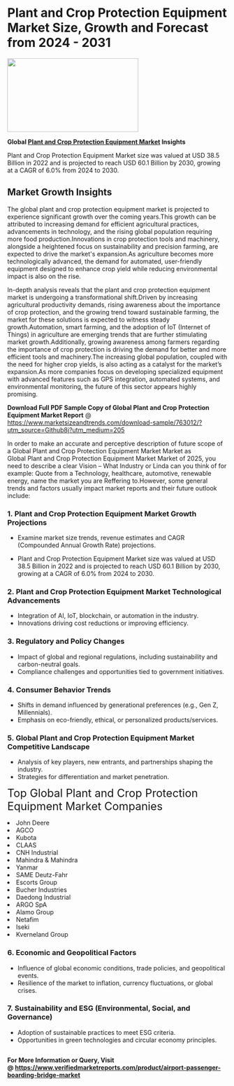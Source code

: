 <H1>Plant and Crop Protection Equipment Market Size, Growth and Forecast from 2024 - 2031</H1><img class="aligncenter size-medium wp-image-584254" src="https://thirdeyenews.in/wp-content/uploads/2024/09/Global-Market-Research-300x168.jpeg" alt="" width="300" height="168" /><p><strong>Global&nbsp;<a href="https://www.marketsizeandtrends.com/download-sample/763012/?utm_source=Github8j?utm_medium=205">Plant and Crop Protection Equipment Market</a> Insights</strong></p><p>Plant and Crop Protection Equipment Market size was valued at USD 38.5 Billion in 2022 and is projected to reach USD 60.1 Billion by 2030, growing at a CAGR of 6.0% from 2024 to 2030.</p><p><h2>Market Growth Insights</h2> <p>The global plant and crop protection equipment market is projected to experience significant growth over the coming years.This growth can be attributed to increasing demand for efficient agricultural practices, advancements in technology, and the rising global population requiring more food production.Innovations in crop protection tools and machinery, alongside a heightened focus on sustainability and precision farming, are expected to drive the market's expansion.As agriculture becomes more technologically advanced, the demand for automated, user-friendly equipment designed to enhance crop yield while reducing environmental impact is also on the rise.</p> <p>In-depth analysis reveals that the plant and crop protection equipment market is undergoing a transformational shift.Driven by increasing agricultural productivity demands, rising awareness about the importance of crop protection, and the growing trend toward sustainable farming, the market for these solutions is expected to witness steady growth.Automation, smart farming, and the adoption of IoT (Internet of Things) in agriculture are emerging trends that are further stimulating market growth.Additionally, growing awareness among farmers regarding the importance of crop protection is driving the demand for better and more efficient tools and machinery.The increasing global population, coupled with the need for higher crop yields, is also acting as a catalyst for the market’s expansion.As more companies focus on developing specialized equipment with advanced features such as GPS integration, automated systems, and environmental monitoring, the future of this sector appears highly promising.</p> <p><span class=""><strong>Download Full PDF Sample Copy of Global Plant and Crop Protection Equipment Market Report</strong> @ <a href="https://www.marketsizeandtrends.com/download-sample/763012/?utm_source=Github8j?utm_medium=205" target="_blank">https://www.marketsizeandtrends.com/download-sample/763012/?utm_source=Github8j?utm_medium=205</a></span></p><p>In order to make an accurate and perceptive description of future scope of a Global&nbsp;Plant and Crop Protection Equipment Market Market as Global&nbsp;Plant and Crop Protection Equipment Market Market of 2025, you need to describe a clear Vision &ndash; What Industry or Linda can you think of for example: Quote from a Technology, healthcare, automotive, renewable energy, name the market you are Reffering to.However, some general trends and factors usually impact market reports and their future outlook include:</p><h3>1.&nbsp;<strong>Plant and Crop Protection Equipment Market Growth Projections</strong></h3><ul><li>Examine market size trends, revenue estimates and CAGR (Compounded Annual Growth Rate) projections.</li><li><p>Plant and Crop Protection Equipment Market size was valued at USD 38.5 Billion in 2022 and is projected to reach USD 60.1 Billion by 2030, growing at a CAGR of 6.0% from 2024 to 2030.</p></li></ul><h3>2.&nbsp;<strong>Plant and Crop Protection Equipment Market Technological Advancements</strong></h3><ul><li>Integration of AI, IoT, blockchain, or automation in the industry.</li><li>Innovations driving cost reductions or improving efficiency.</li></ul><h3>3.&nbsp;<strong>Regulatory and Policy Changes</strong></h3><ul><li>Impact of global and regional regulations, including sustainability and carbon-neutral goals.</li><li>Compliance challenges and opportunities tied to government initiatives.</li></ul><h3>4.&nbsp;<strong>Consumer Behavior Trends</strong></h3><ul><li>Shifts in demand influenced by generational preferences (e.g., Gen Z, Millennials).</li><li>Emphasis on eco-friendly, ethical, or personalized products/services.</li></ul><h3>5.&nbsp;<strong>Global Plant and Crop Protection Equipment Market Competitive Landscape</strong></h3><ul><li>Analysis of key players, new entrants, and partnerships shaping the industry.</li><li>Strategies for differentiation and market penetration.</li></ul><p data-pm-slice="1 1 []"><span style="color: inherit; font-family: inherit; font-size: 25px;">Top Global Plant and Crop Protection Equipment Market Companies</span></p><div class="" data-test-id=""><p><li>John Deere</li><li> AGCO</li><li> Kubota</li><li> CLAAS</li><li> CNH Industrial</li><li> Mahindra & Mahindra</li><li> Yanmar</li><li> SAME Deutz-Fahr</li><li> Escorts Group</li><li> Bucher Industries</li><li> Daedong Industrial</li><li> ARGO SpA</li><li> Alamo Group</li><li> Netafim</li><li> Iseki</li><li> Kverneland Group</li></p></div><h3>6.&nbsp;<strong>Economic and Geopolitical Factors</strong></h3><ul><li>Influence of global economic conditions, trade policies, and geopolitical events.</li><li>Resilience of the market to inflation, currency fluctuations, or global crises.</li></ul><h3>7.&nbsp;<strong>Sustainability and ESG (Environmental, Social, and Governance)</strong></h3><ul><li>Adoption of sustainable practices to meet ESG criteria.</li><li>Opportunities in green technologies and circular economy principles.</li></ul><h2><strong style="font-size: 14px;">For More Information or Query, Visit @&nbsp;</strong><a style="background-color: #ffffff; font-size: 14px;" href="https://www.marketsizeandtrends.com/report/plant-and-crop-protection-equipment-market/" target="_blank">https://www.verifiedmarketreports.com/product/airport-passenger-boarding-bridge-market</a></h2>